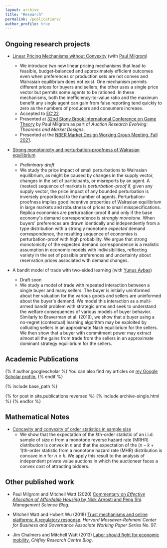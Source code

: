 ```yaml
---
layout: archive
title: "Research"
permalink: /publications/
author_profile: true
---
```


## Ongoing research projects

* [Linear Pricing Mechanisms without Convexity](https://mitchwatt.github.io/files/PricingMechanismsNonConvex.pdf) (with [Paul Milgrom](https://milgrom.people.stanford.edu/))
  * We introduce two new linear pricing mechanisms that lead to feasible, budget-balanced and approximately efficient outcomes even when preferences or production sets are not convex and Walrasian equilibrium does not exist. One mechanism permits different prices for buyers and sellers; the other uses a single price vector but permits some agents to be rationed. In these mechanisms, both the inefficiency-to-value ratio and the maximum benefit any single agent can gain from false reporting tend quickly to zero as the numbers of producers and consumers increase.
  * Accepted to [EC'22](https://ec22.sigecom.org/)
  * Presented at [32nd Stony Brook International Conference on Game Theory](https://youtu.be/Xn09KsMNLrs?t=1771) by Paul Milgrom as part of *Auction Research Evolving: Theorems and Market Designs*.
  * Presented at the [NBER Market Design Working Group Meeting, Fall 2021](https://www.nber.org/conferences/market-design-working-group-meeting-fall-2021).

* [Strong monotonicity and perturbation-proofness of Walrasian equilibrium](https://mitchwatt.github.io/files/perturbations.pdf)
  * *Preliminary draft*
  * We study the price impact of small perturbations to Walrasian equilibrium, as might be caused by changes in the supply vector, changes in the set of participants, or misreports by an agent. A (nested) sequence of markets is *perturbation-proof* if, given any supply vector, the price impact of any bounded perturbation is inversely proportional to the number of agents. Perturbation-proofness implies good incentive properties of Walrasian equilibrium in large markets and robustness of prices to small misspecifications. Replica economies are perturbation-proof if and only if the base economy's demand correspondence is *strongly monotone*. When buyers' preferences are drawn identically and independently from a type distribution with a strongly monotone *expected* demand correspondence, the resulting sequence of economies is perturbation-proof with high probability. We argue that strong monotonicity of the expected demand correspondence is a realistic assumption in economic models with indivisibilities, reflecting variety in the set of possible preferences and uncertainty about reservation prices associated with demand changes.

* A bandit model of trade with two-sided learning (with [Yunus Aybas](https://aybas.people.stanford.edu/))
  * Draft soon
  * We study a model of trade with repeated interaction between a single buyer and many sellers. The buyer is initially uninformed about her valuation for the various goods and sellers are uninformed about the buyer's demand. We model this interaction as a multi-armed bandit problem with strategic arms and seek to understand the welfare consequences of various models of buyer behavior. Similarly to Braverman et al. (2019), we show that a buyer using a no-regret (contextual) learning algorithm may be exploited by colluding sellers in an approximate Nash equilibrium for the sellers. We then show that a buyer with commitment power may extract almost all the gains from trade from the sellers in an approximate dominant strategy equilibrium for the sellers.

## Academic Publications

{% if author.googlescholar %}
  You can also find my articles on <u><a href="{{author.googlescholar}}">my Google Scholar profile</a>.</u>
{% endif %}

{% include base_path %}

{% for post in site.publications reversed %}
  {% include archive-single.html %}
{% endfor %}

## Mathematical Notes
* [Concavity and convexity of order statistics in sample size](https://arxiv.org/abs/2111.04702)
  * We show that the expectation of the $k$th-order statistic of an i.i.d. sample of size $n$ from a monotone reverse hazard rate (MRHR) distribution is convex in $n$ and that the expectation of the $(n-k+1)$th-order statistic from a monotone hazard rate (MHR) distribution is concave in $n$ for $n \geq k$. We apply this result to the analysis of independent private value auctions in which the auctioneer faces a convex cost of attracting bidders.

## Other published work

* Paul Milgrom and Mitchell Watt (2020) [Commentary on *Effective Allocation of Affordable Housing* by Nick Arnosti and Peng Shi](https://www.informs.org/Blogs/ManSci-Blogs/Management-Science-Review/Effective-Allocation-of-Affordable-Housing). *Management Science Blog*.

* Mitchell Watt and Hubert Wu (2018) [Trust mechanisms and online platforms: A regulatory response](https://www.hks.harvard.edu/centers/mrcbg/publications/awp/awp97). *Harvard Mossavar-Rahmani Center for Business and Governance Associate Working Paper Series* No. 97.

* Jim Chalmers and Mitchell Watt (2013) [Labor should fight for economic mobility.](https://web.archive.org/web/20200331215925/https://www.chifley.org.au/labor-should-fight-for-economic-mobility/) *Chifley Research Centre Blog*.

